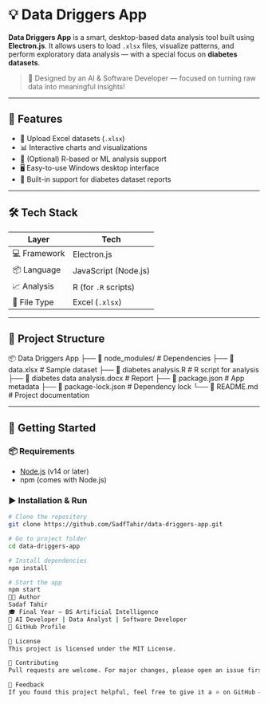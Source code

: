 # 💡 Data Driggers App

**Data Driggers App** is a smart, desktop-based data analysis tool built using **Electron.js**. It allows users to load `.xlsx` files, visualize patterns, and perform exploratory data analysis — with a special focus on **diabetes datasets**.

> 📌 Designed by an AI & Software Developer — focused on turning raw data into meaningful insights!

---

## 🚀 Features

- 📁 Upload Excel datasets (`.xlsx`)
- 📊 Interactive charts and visualizations
- 🧠 (Optional) R-based or ML analysis support
- 🖥️ Easy-to-use Windows desktop interface
- 📄 Built-in support for diabetes dataset reports

---

## 🛠 Tech Stack

| Layer        | Tech                |
|--------------|---------------------|
| 💻 Framework | Electron.js         |
| 📦 Language  | JavaScript (Node.js)|
| 📈 Analysis  | R (for `.R` scripts)|
| 📂 File Type | Excel (`.xlsx`)     |

---

## 📁 Project Structure

📦 Data Driggers App
├── 📁 node_modules/ # Dependencies
├── 📄 data.xlsx # Sample dataset
├── 📄 diabetes analysis.R # R script for analysis
├── 📄 diabetes data analysis.docx # Report
├── 📄 package.json # App metadata
├── 📄 package-lock.json # Dependency lock
└── 📄 README.md # Project documentation

---

## 🔧 Getting Started

### 📦 Requirements

- [Node.js](https://nodejs.org/) (v14 or later)
- npm (comes with Node.js)

### ▶️ Installation & Run

```bash
# Clone the repository
git clone https://github.com/SadfTahir/data-driggers-app.git

# Go to project folder
cd data-driggers-app

# Install dependencies
npm install

# Start the app
npm start
👩‍💻 Author
Sadaf Tahir
🎓 Final Year — BS Artificial Intelligence
💼 AI Developer | Data Analyst | Software Developer
🔗 GitHub Profile

📝 License
This project is licensed under the MIT License.

🤝 Contributing
Pull requests are welcome. For major changes, please open an issue first.

💬 Feedback
If you found this project helpful, feel free to give it a ⭐ on GitHub — it really helps!
